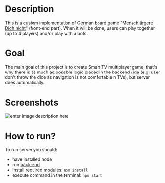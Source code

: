 
# Description
This is a custom implementation of German board game "[Mensch ärgere Dich nicht](https://en.wikipedia.org/wiki/Mensch_%C3%A4rgere_Dich_nicht)" (front-end part). When it will be done, users can play together (up to 4 players) and/or play with a bots. 

# Goal
The main goal of this project is to create Smart TV multiplayer game, that's why there is as much as possible logic placed in the backend side (e.g. user don't throw the dice as navigation is not comfortable n TVs), but server does automatically.

# Screenshots
![enter image description here](https://github.com/DmytroCh/game-front-end/blob/feature/base-improve/screenshot_board.png)

# How to run?
To run server  you should:
- have installed node
- run [back-end](https://github.com/DmytroCh/game-back-end)
- install required modules: `npm install`
- execute command in the terminal: `npm start`
